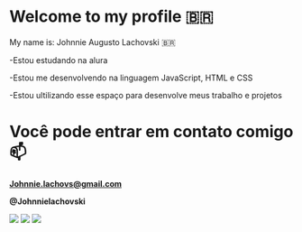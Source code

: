 # Welcome to my profile 🇧🇷

My name is: Johnnie Augusto Lachovski 🇧🇷

-Estou estudando na alura

-Estou me desenvolvendo na linguagem JavaScript, HTML e CSS

-Estou ultilizando esse espaço para desenvolve meus trabalho e projetos

#  Você pode entrar em contato comigo 📫

**Johnnie.lachovs@gmail.com**

**@Johnnielachovski**               ![]()


![](https://media.tenor.com/MNajqWDUsuUAAAAC/eu-sabo-albert-einstein.gif)                        ![]([https://media.tenor.com/l0qiokc8iCQAAAAC/panther-black-panther.gif) 
 ![](https://media.tenor.com/1HIGq0hCXP0AAAAd/oppenheimer-oppenheimer-movie.gif)
